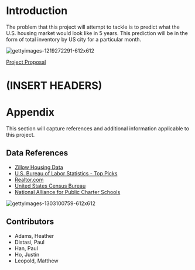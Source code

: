 # Introduction
The problem that this project will attempt to tackle is to predict what the U.S. housing market would look like in 5 years. This prediction will be in the form of total inventory by US city for a particular month.

   ![gettyimages-1219272291-612x612](https://user-images.githubusercontent.com/112498067/222026789-b7866f2f-778b-43fa-9b1a-8205f689249b.jpg)

[Project Proposal](https://docs.google.com/document/d/1xqcCmtrioxThe1zX2F1_XzJN-4-UOv9txNYIFMb7ytQ/edit)

# (INSERT HEADERS)

# Appendix
This section will capture references and additional information applicable to this project.

## Data References
- [Zillow Housing Data](https://www.zillow.com/research/data/)
- [U.S. Bureau of Labor Statistics - Top Picks](https://data.bls.gov/cgi-bin/surveymost?la)
- [Realtor.com](https://www.realtor.com/research/data/)
- [United States Census Bureau](https://www.census.gov/data.html)
- [National Alliance for Public Charter Schools](https://data.publiccharters.org/) 

![gettyimages-1303100759-612x612](https://user-images.githubusercontent.com/112498067/222028641-f8ac4cde-a3c3-48f3-a818-6d7f6753a32e.jpg)


## Contributors
- Adams, Heather
- Distasi, Paul
- Han, Paul
- Ho, Justin
- Leopold, Matthew
